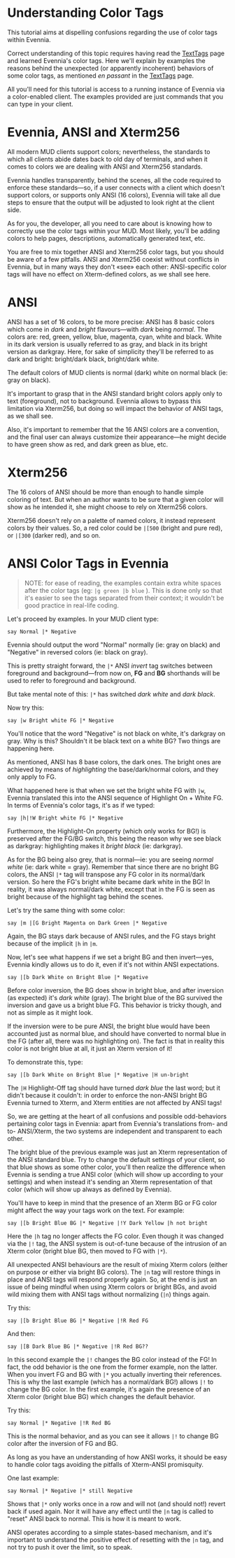 # Understanding Color Tags

This tutorial aims at dispelling confusions regarding the use of color tags within Evennia.

Correct understanding of this topic requires having read the [TextTags](./TextTags) page and learned Evennia's color tags. Here we'll explain by examples the reasons behind the unexpected (or apparently incoherent) behaviors of some color tags, as mentioned _en passant_ in the [TextTags](./TextTags) page.


All you'll need for this tutorial is access to a running instance of Evennia via a color-enabled client. The examples provided are just commands that you can type in your client.

Evennia, ANSI and Xterm256
==========================

All modern MUD clients support colors; nevertheless, the standards to which all clients abide dates back to old day of terminals, and when it comes to colors we are dealing with ANSI and Xterm256 standards.

Evennia handles transparently, behind the scenes, all the code required to enforce these standards—so, if a user connects with a client which doesn't support colors, or supports only ANSI (16 colors), Evennia will take all due steps to ensure that the output will be adjusted to look right at the client side.

As for you, the developer, all you need to care about is knowing how to correctly use the color tags within your MUD. Most likely, you'll be adding colors to help pages, descriptions, automatically generated text, etc.

You are free to mix together ANSI and Xterm256 color tags, but you should be aware of a few pitfalls. ANSI and Xterm256 coexist without conflicts in Evennia, but in many ways they don't «see» each other: ANSI-specific color tags will have no effect on Xterm-defined colors, as we shall see here.

ANSI
====

ANSI has a set of 16 colors, to be more precise: ANSI has 8 basic colors which come in _dark_ and _bright_ flavours—with _dark_ being _normal_. The colors are: red, green, yellow, blue, magenta, cyan, white and black. White in its dark version is usually referred to as gray, and black in its bright version as darkgray. Here, for sake of simplicity they'll be referred to as dark and bright: bright/dark black, bright/dark white.

The default colors of MUD clients is normal (dark) white on normal black (ie: gray on black).

It's important to grasp that in the ANSI standard bright colors apply only to text (foreground), not to background. Evennia allows to bypass this limitation via Xterm256, but doing so will impact the behavior of ANSI tags, as we shall see.

Also, it's important to remember that the 16 ANSI colors are a convention, and the final user can always customize their appearance—he might decide to have green show as red, and dark green as blue, etc.

Xterm256
========

The 16 colors of ANSI should be more than enough to handle simple coloring of text. But when an author wants to be sure that a given color will show as he intended it, she might choose to rely on Xterm256 colors.

Xterm256 doesn't rely on a palette of named colors, it instead represent colors by their values. So, a red color could be `|[500` (bright and pure red), or `|[300` (darker red), and so on.

ANSI Color Tags in Evennia
==========================

>   NOTE: for ease of reading, the examples contain extra white spaces after the
>   color tags (eg: `|g green |b blue` ). This is done only so that it's easier
>   to see the tags separated from their context; it wouldn't be good practice
>   in real-life coding.

Let's proceed by examples. In your MUD client type:


    say Normal |* Negative

Evennia should output the word "Normal" normally (ie: gray on black) and "Negative" in reversed colors (ie: black on gray).

This is pretty straight forward, the `|*` ANSI *invert* tag switches between foreground and background—from now on, **FG** and **BG** shorthands will be used to refer to foreground and background.

But take mental note of this: `|*` has switched *dark white* and *dark black*.

Now try this:

    say |w Bright white FG |* Negative

You'll notice that the word "Negative" is not black on white, it's darkgray on gray. Why is this? Shouldn't it be black text on a white BG? Two things are happening here.

As mentioned, ANSI has 8 base colors, the dark ones. The bright ones are achieved by means of *highlighting* the base/dark/normal colors, and they only apply to FG.

What happened here is that when we set the bright white FG with `|w`, Evennia translated this into the ANSI sequence of Highlight On + White FG. In terms of Evennia's color tags, it's as if we typed:


    say |h|!W Bright white FG |* Negative

Furthermore, the Highlight-On property (which only works for BG!) is preserved after the FG/BG switch, this being the reason why we see black as darkgray: highlighting makes it *bright black* (ie: darkgray).

As for the BG being also grey, that is normal—ie: you are seeing *normal white* (ie: dark white = gray). Remember that since there are no bright BG colors, the ANSI `|*` tag will transpose any FG color in its normal/dark version. So here the FG's bright white became dark white in the BG! In reality, it was always normal/dark white, except that in the FG is seen as bright because of the highlight tag behind the scenes.

Let's try the same thing with some color:

    say |m |[G Bright Magenta on Dark Green |* Negative

Again, the BG stays dark because of ANSI rules, and the FG stays bright because of the implicit `|h` in `|m`.

Now, let's see what happens if we set a bright BG and then invert—yes, Evennia kindly allows us to do it, even if it's not within ANSI expectations.

    say |[b Dark White on Bright Blue |* Negative

Before color inversion, the BG does show in bright blue, and after inversion (as expected) it's *dark white* (gray). The bright blue of the BG survived the inversion and gave us a bright blue FG. This behavior is tricky though, and not as simple as it might look.

If the inversion were to be pure ANSI, the bright blue would have been accounted just as normal blue, and should have converted to normal blue in the FG (after all, there was no highlighting on). The fact is that in reality this color is not bright blue at all, it just an Xterm version of it!

To demonstrate this, type:

    say |[b Dark White on Bright Blue |* Negative |H un-bright

The `|H` Highlight-Off tag should have turned *dark blue* the last word; but it didn't because it couldn't: in order to enforce the non-ANSI bright BG Evennia turned to Xterm, and Xterm entities are not affected by ANSI tags!

So, we are getting at the heart of all confusions and possible odd-behaviors pertaining color tags in Evennia: apart from Evennia's translations from- and to- ANSI/Xterm, the two systems are independent and transparent to each other.

The bright blue of the previous example was just an Xterm representation of the ANSI standard blue. Try to change the default settings of your client, so that blue shows as some other color, you'll then realize the difference when Evennia is sending a true ANSI color (which will show up according to your settings) and when instead it's sending an Xterm representation of that color (which will show up always as defined by Evennia).

You'll have to keep in mind that the presence of an Xterm BG or FG color might affect the way your tags work on the text. For example:

    say |[b Bright Blue BG |* Negative |!Y Dark Yellow |h not bright

Here the `|h` tag no longer affects the FG color. Even though it was changed via the `|!` tag, the ANSI system is out-of-tune because of the intrusion of an Xterm color (bright blue BG, then moved to FG with `|*`).

All unexpected ANSI behaviours are the result of mixing Xterm colors (either on purpose or either via bright BG colors). The `|n` tag will restore things in place and ANSI tags will respond properly again. So, at the end is just an issue of being mindful when using Xterm colors or bright BGs, and avoid wild mixing them with ANSI tags without normalizing (`|n`) things again.

Try this:

    say |[b Bright Blue BG |* Negative |!R Red FG

And then:

    say |[B Dark Blue BG |* Negative |!R Red BG??

In this second example the `|!` changes the BG color instead of the FG! In fact, the odd behavior is the one from the former example, non the latter. When you invert FG and BG with `|*` you actually inverting their references. This is why the last example (which has a normal/dark BG!) allows `|!` to change the BG color. In the first example, it's again the presence of an Xterm color (bright blue BG) which changes the default behavior.

Try this:

`say Normal |* Negative |!R Red BG`

This is the normal behavior, and as you can see it allows `|!` to change BG color after the inversion of FG and BG.

As long as you have an understanding of how ANSI works, it should be easy to handle color tags avoiding the pitfalls of Xterm-ANSI promisquity.

One last example:

`say Normal |* Negative |* still Negative`

Shows that `|*` only works once in a row and will not (and should not!) revert back if used again. Nor it will have any effect until the `|n` tag is called to "reset" ANSI back to normal. This is how it is meant to work.

ANSI operates according to a simple states-based mechanism, and it's important to understand the positive effect of resetting with the `|n` tag, and not try to
push it over the limit, so to speak.
